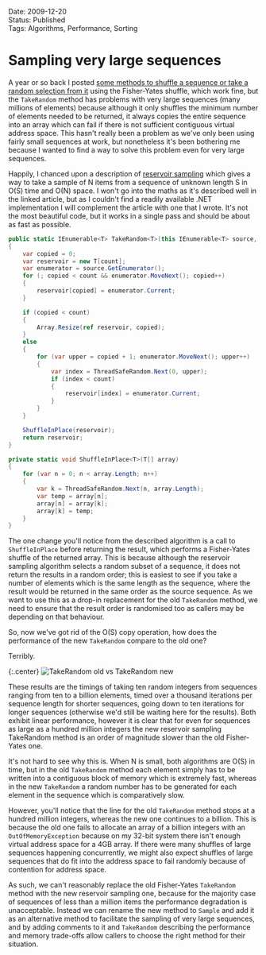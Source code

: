Date: 2009-12-20  
Status: Published  
Tags: Algorithms, Performance, Sorting  

# Sampling very large sequences

A year or so back I posted [some methods to shuffle a sequence or take a random selection from it](/blog/shuffle-and-takerandom-extension-methods-for-ienumerable-t) using the Fisher-Yates shuffle, which work fine, but the `TakeRandom` method has problems with very large sequences (many millions of elements) because although it only shuffles the minimum number of elements needed to be returned, it always copies the entire sequence into an array which can fail if there is not sufficient contiguous virtual address space. This hasn't really been a problem as we've only been using fairly small sequences at work, but nonetheless it's been bothering me because I wanted to find a way to solve this problem even for very large sequences.

Happily, I chanced upon a description of [reservoir sampling](http://gregable.com/2007/10/reservoir-sampling.html) which gives a way to take a sample of N items from a sequence of unknown length S in O(S) time and O(N) space. I won't go into the maths as it's described well in the linked article, but as I couldn't find a readily available .NET implementation I will complement the article with one that I wrote. It's not the most beautiful code, but it works in a single pass and should be about as fast as possible.

~~~csharp
public static IEnumerable<T> TakeRandom<T>(this IEnumerable<T> source, int count)
{
    var copied = 0;
    var reservoir = new T[count];
    var enumerator = source.GetEnumerator();
    for (; copied < count && enumerator.MoveNext(); copied++)
    {
        reservoir[copied] = enumerator.Current;
    }

    if (copied < count)
    {
        Array.Resize(ref reservoir, copied);
    }
    else
    {
        for (var upper = copied + 1; enumerator.MoveNext(); upper++)
        {
            var index = ThreadSafeRandom.Next(0, upper);
            if (index < count)
            {
                reservoir[index] = enumerator.Current;
            }
        }
    }

    ShuffleInPlace(reservoir);
    return reservoir;
}

private static void ShuffleInPlace<T>(T[] array)
{
    for (var n = 0; n < array.Length; n++)
    {
        var k = ThreadSafeRandom.Next(n, array.Length);
        var temp = array[n];
        array[n] = array[k];
        array[k] = temp;
    }
}
~~~

The one change you'll notice from the described algorithm is a call to `ShuffleInPlace` before returning the result, which performs a Fisher-Yates shuffle of the returned array. This is because although the reservoir sampling algorithm selects a random subset of a sequence, it does not return the results in a random order; this is easiest to see if you take a number of elements which is the same length as the sequence, where the result would be returned in the same order as the source sequence. As we want to use this as a drop-in replacement for the old `TakeRandom` method, we need to ensure that the result order is randomised too as callers may be depending on that behaviour.

So, now we've got rid of the O(S) copy operation, how does the performance of the new `TakeRandom` compare to the old one?

Terribly.

{:.center}
![TakeRandom old vs TakeRandom new](/reservoir-sampling-performance.png)

These results are the timings of taking ten random integers from sequences ranging from ten to a billion elements, timed over a thousand iterations per sequence length for shorter sequences, going down to ten iterations for longer sequences (otherwise we'd still be waiting here for the results). Both exhibit linear performance, however it is clear that for even for sequences as large as a hundred million integers the new reservoir sampling TakeRandom method is an order of magnitude slower than the old Fisher-Yates one.

It's not hard to see why this is. When N is small, both algorithms are O(S) in time, but in the old `TakeRandom` method each element simply has to be written into a contiguous block of memory which is extremely fast, whereas in the new `TakeRandom` a random number has to be generated for each element in the sequence which is comparatively slow.

However, you'll notice that the line for the old `TakeRandom` method stops at a hundred million integers, whereas the new one continues to a billion. This is because the old one fails to allocate an array of a billion integers with an `OutOfMemoryException` because on my 32-bit system there isn't enough virtual address space for a 4GB array. If there were many shuffles of large sequences happening concurrently, we might also expect shuffles of large sequences that do fit into the address space to fail randomly because of contention for address space.

As such, we can't reasonably replace the old Fisher-Yates `TakeRandom` method with the new reservoir sampling one, because for the majority case of sequences of less than a million items the performance degradation is unacceptable. Instead we can rename the new method to `Sample` and add it as an alternative method to facilitate the sampling of very large sequences, and by adding comments to it and `TakeRandom` describing the performance and memory trade-offs allow callers to choose the right method for their situation.